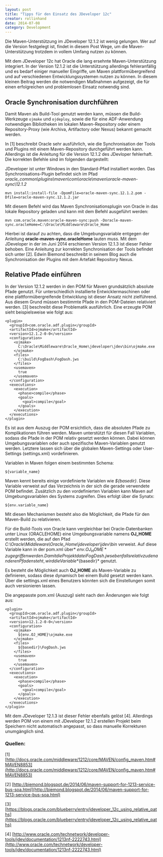 ```yaml
---
layout: post
title: "Tipps für den Einsatz des JDeveloper 12c"
creator: rollinhand
date: 2014-07-08
category: Development
---
```

Die Maven-Unterstützung im JDeveloper 12.1.2 ist wenig gelungen. Wer auf die Version 
festgelegt ist, findet in diesem Post Wege, um die Maven-Unterstützung trotzdem in 
vollem Umfang nutzen zu können.

<!--more-->

Mit dem JDeveloper 12c hat Oracle die lang ersehnte Maven-Unterstützung integriert. 
In der Version 12.1.2 ist die Unterstützung allerdings fehleranfällig und es bedarf 
einiger manueller Eingriffe, um Maven plattformübergreifend und auf verschiedenen 
Entwicklungssystemen nutzen zu können. In diesem kleinen Beitrag werden die notwendigen 
Maßnahmen aufgezeigt, die für einen erfolgreichen und problemlosen Einsatz notwendig sind.

## Oracle Synchronisation durchführen
Damit Maven als Build-Tool genutzt werden kann, müssen die Build-Werkzeuge `ojmake` und `ojdeploy`, 
sowie die für eine ADF-Anwendung notwendigen Bibliotheken im lokalen Maven-Repository oder 
einem Repository-Proxy (wie Archiva, Artifactory oder Nexus) bekannt gemacht werden.

In [1] beschreibt Oracle sehr ausführlich, wie die Synchronisation der Tools und Plugins 
mit einem Maven-Repository durchgeführt werden kann. Allerdings ist die Anleitung 
für die Version 12.1.2 des JDevloper fehlerhaft. Die korrekten Befehle sind im folgenden dargestellt:

JDeveloper ist unter Windows in den Standard-Pfad installiert worden. 
Das Synchronisations-Plugin befindet sich im Pfad *oracle_common\plugins\maven\com\oracle\maven\oracle-maven-sync\12.1.2*

```
mvn install:install-file -DpomFile=oracle-maven-sync.12.1.2.pom -Dfile=oracle-maven-sync.12.1.2.jar
```

Mit diesem Befehl wird das Maven Synchronisationsplugin von Oracle in das lokale Repository 
geladen und kann mit dem Befehl ausgeführt werden:

```
mvn com.oracle.maven:oracle-maven-sync:push -Doracle-maven-sync.oracleHome=C:\Oracle\Middleware\Oracle_Home
```
  
Hierbei ist darauf zu achten, dass die Umgebungsvariable entgegen der Anleitung **oracle-maven-sync.oracleHome** 
lauten muss. Mit dem JDeveloper in der im Juni 2014 erschienen Version 12.1.3 ist dieser Fehler 
behoben. Eine Anleitung zur korrekten Synchronisation der Tools befindet sich unter [2]. 
Edwin Biemond beschreibt in seinem Blog auch die Synchronisation der Plugins mit dem Artefakt Repository Nexus.

## Relative Pfade einführen
In der Version 12.1.2 werden in den POM für Maven grundsätzlich absolute Pfade genutzt. 
Für unterschiedlich installierte Entwicklermaschinen oder eine plattformübergreifende 
Entwicklung ist dieser Ansatz nicht zielführend. Aus diesem Grund müssen bestimmte Pfade 
in den POM-Dateien relativiert werden. [3] beschreibt diese Problematik ausführlich. Eine 
erzeugte POM sieht beispielsweise wie folgt aus:

```
<plugin>
  <groupId>com.oracle.adf.plugin</groupId>
  <artifactId>ojmake</artifactId>
  <version>12.1.2-0-0</version>
  <configuration>
    <ojmake>
      C:\Oracle\Middleware\Oracle_Home\jdeveloper\jdev\bin\ojmake.exe
    </ojmake>
    <files>
      C:\build\FogDash\FogDash.jws
    </files>
    <usemaven>
      true
    </usemaven>
  </configuration>
  <executions>
    <execution>
      <phase>compile</phase>
      <goals>
        <goal>compile</goal>
      </goals>
    </execution>
  </executions>
</plugin>
```

Es ist aus dem Auszug der POM ersichtlich, dass die absoluten Pfade zu Komplikationen 
führen werden. Maven unterstützt für diesen Fall Variablen, sodass die Pfade in der 
POM relativ gesetzt werden können. Dabei können Umgebungsvariablen oder auch spezifische 
Maven-Variablen genutzt werden. Letztere lassen sich über die globalen Maven-Settings oder 
User-Settings (settings.xml) vordefinieren.

Variablen in Maven folgen einem bestimmten Schema:
```
${variable_name}
```

Maven kennt bereits einige vordefinierte Variablen wie *${basedir}*. 
Diese Variable verweist auf das Verzeichnis in der sich die gerade verwendete POM befindet. 
Zusätzlich zu den vordefinierten Variablen kann Maven auf Umgebungsvariablen des Systems 
zugreifen. Dies erfolgt über die Synatx:
```
${env.variable_name}
```
Mit diesen Mechanismen besteht also die Möglichkeit, die Pfade für den Maven-Build zu 
relativieren.

Für die Build-Tools von Oracle kann vergleichbar bei Oracle-Datenbanken unter 
Linux (ORACLEHOME) eine Umgebungsvariable namens **OJ_HOME** erstellt werden, 
die auf den Pfad *C:\Oracle\Middleware\Oracle_Home\jdeveloper\jdev\bin* verweist. 
Auf diese Variable kann in der pom.xml über* ${env.OJ_HOME}* zugegriffen werden. 
Damit die Projektdatei FogDash.jws ebenfalls relativ zu den anderen Pfaden steht, 
wird die Variable *${basedir}* genutzt.

Es besteht die Möglichkeit auch **OJ_HOME** als Maven-Variable zu definieren, 
sodass diese dynamisch bei einem Build gesetzt werden kann. Über die settings.xml 
eines Benutzers könnten sich die Einstellungen somit auch versionieren lassen.

Die angepasste pom.xml (Auszug) sieht nach den Änderungen wie folgt aus:
```
<plugin>
  <groupId>com.oracle.adf.plugin</groupId>
  <artifactId>ojmake</artifactId>
  <version>12.1.2-0-0</version>
  <configuration>
    <ojmake>
      ${env.OJ_HOME}\ojmake.exe
    </ojmake>
    <files>
      ${basedir}\FogDash.jws
    </files>
    <usemaven>
      true
    </usemaven>
  </configuration>
  <executions>
    <execution>
      <phase>compile</phase>
      <goals>
        <goal>compile</goal>
      </goals>
    </execution>
  </executions>
</plugin>
```

Mit dem JDeveloper 12.1.3 ist dieser Fehler ebenfalls gelöst [4]. 
Allerdings werden POM von einem mit JDeveloper 12.1.2 erstellen Projekt 
beim Speichern nicht automatisch angepasst, so dass manuelle Korrekturen unumgänglich sind.


### Quellen:
[1] [http://docs.oracle.com/middleware/1212/core/MAVEN/config_maven.htm#MAVEN8853](http://docs.oracle.com/middleware/1212/core/MAVEN/config_maven.htm#MAVEN8853)

[2] [http://biemond.blogspot.de/2014/06/maven-support-for-1213-service-bus-soa.html](http://biemond.blogspot.de/2014/06/maven-support-for-1213-service-bus-soa.html)

[3] [https://blogs.oracle.com/blueberry/entry/jdeveloper_12c_using_relative_paths](https://blogs.oracle.com/blueberry/entry/jdeveloper_12c_using_relative_paths)

[4] [http://www.oracle.com/technetwork/developer-tools/jdev/documentation/1213nf-2222743.html](http://www.oracle.com/technetwork/developer-tools/jdev/documentation/1213nf-2222743.html)
